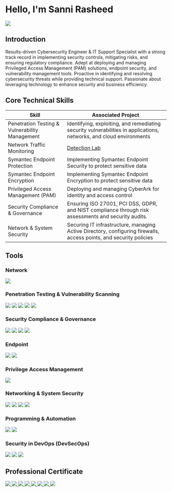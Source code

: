 # Hello, I'm Sanni Rasheed
<a href="https://www.linkedin.com/in/rasheed-sanni/"><img src="https://img.shields.io/badge/-LinkedIn-0072b1?&style=for-the-badge&logo=linkedin&logoColor=white" /></a>
## Introduction

Results-driven Cybersecurity Engineer & IT Support Specialist with a strong track record in implementing security controls, mitigating risks, and ensuring regulatory compliance. Adept at deploying and managing Privileged Access Management (PAM) solutions, endpoint security, and vulnerability management tools. Proactive in identifying and resolving cybersecurity threats while providing technical support. Passionate about leveraging technology to enhance security and business efficiency.

## Core Technical Skills
| Skill                                         | Associated Project         |
|-----------------------------------------------|----------------------------|
| Penetration Testing & Vulnerability Management| Identifying, exploiting, and remediating security vulnerabilities in applications, networks, and cloud environments |
| Network Traffic Monitoring                    | <a href="https://google.com">Detection Lab</a>|
| Symantec Endpoint Protection                  |Implementing Symantec Endpoint Security to protect sensitive data|
| Symantec Endpoint Encryption                  |Implementing Symantec Endpoint Encryption to protect sensitive data|
| Privileged Access Management (PAM)            | Deploying and managing CyberArk for identity and access control|
| Security Compliance & Governance              |Ensuring ISO 27001, PCI DSS, GDPR, and NIST compliance through risk assessments and security audits.|
| Network & System Security                     | Securing IT infrastructure, managing Active Directory, configuring firewalls, access points, and security policies |

## Tools
### Network
<div>
    <img src="https://img.shields.io/badge/-Wireshark-1679A7?&style=for-the-badge&logo=Wireshark&logoColor=white" />
</div>

### Penetration Testing & Vulnerability Scanning
<div>
    <img src="https://img.shields.io/badge/-Burp_Suite-FF6F00?&style=for-the-badge&logo=BurpSuite&logoColor=white" />
    <img src="https://img.shields.io/badge/-Nessus-008CBA?&style=for-the-badge&logo=Tenable&logoColor=white" />
    <img src="https://img.shields.io/badge/-Qualys_VMDR-ED1C24?&style=for-the-badge&logo=Qualys&logoColor=white" />
    <img src="https://img.shields.io/badge/-OWASP_ZAP-7B42BC?&style=for-the-badge&logo=OWASP&logoColor=white" />
    <img src="https://img.shields.io/badge/-Nexpose-1F2D5A?&style=for-the-badge&logo=Rapid7&logoColor=white" />
</div>

### Security Compliance & Governance
<div>
    <img src="https://img.shields.io/badge/-ISO_27001-005C97?&style=for-the-badge&logo=ISO&logoColor=white" />
    <img src="https://img.shields.io/badge/-PCI_DSS-008CBA?&style=for-the-badge&logo=Security&logoColor=white" />
    <img src="https://img.shields.io/badge/-GDPR-005BAC?&style=for-the-badge&logo=GDPR&logoColor=white" />
    <img src="https://img.shields.io/badge/-NIST_Frameworks-FFCC00?&style=for-the-badge&logo=NIST&logoColor=black" />
</div>

### Endpoint
<div>
    <img src="https://img.shields.io/badge/-Symantec_Endpoint_Protection-FFD700?&style=for-the-badge&logo=Symantec&logoColor=black" />
    <img src="https://img.shields.io/badge/-Symantec_Endpoint_Encryption-FFD700?&style=for-the-badge&logo=Symantec&logoColor=black" />
</div>

### Privilege Access Management
<div>
    <img src="https://img.shields.io/badge/-CyberArk-1F2D5A?&style=for-the-badge&logo=CyberArk&logoColor=white" />
</div>

### Networking & System Security
<div>
    <img src="https://img.shields.io/badge/-Active_Directory-0078D4?&style=for-the-badge&logo=Microsoft&logoColor=white" />
    <img src="https://img.shields.io/badge/-Firewalls-FF5733?&style=for-the-badge&logo=Security&logoColor=white" />
    <img src="https://img.shields.io/badge/-Access_Points-2E86C1?&style=for-the-badge&logo=Network&logoColor=white" />
    <img src="https://img.shields.io/badge/-Microsoft_365_Identity_and_Services-0078D4?&style=for-the-badge&logo=Microsoft&logoColor=white" />
<div>

### Programming & Automation
<div>
    <img src="https://img.shields.io/badge/-Python-3776AB?&style=for-the-badge&logo=Python&logoColor=white" />
    <img src="https://img.shields.io/badge/-PowerShell-5391FE?&style=for-the-badge&logo=PowerShell&logoColor=white" />
</div>

### Security in DevOps (DevSecOps)
<div>
    <img src="https://img.shields.io/badge/-CI/CD_Pipeline_Integration-2496ED?&style=for-the-badge&logo=Jenkins&logoColor=white" />
    <img src="https://img.shields.io/badge/-SAST_&_DAST_in_Jenkins-2496ED?&style=for-the-badge&logo=Jenkins&logoColor=white" />
    <img src="https://img.shields.io/badge/-GitHub_Actions-181717?&style=for-the-badge&logo=GitHubActions&logoColor=white" />
</div>

## Professional Certificate
<div>
    <a href="https://www.credly.com/earner/earned/badge/231db8c7-473b-4c24-9c68-37cca39996c4">
    <img src="https://img.shields.io/badge/-IBM_Cybersecurity_Analyst_Professional-1F70C1?&style=for-the-badge&logo=IBM&logoColor=white"/>
    <img src="https://img.shields.io/badge/-Google_Cybersecurity_Certificate-4285F4?&style=for-the-badge&logo=Google&logoColor=white" />
    <img src="https://img.shields.io/badge/-Microsoft_Certified_Azure_Fundamentals-0078D4?&style=for-the-badge&logo=Microsoft&logoColor=white" />
    <img src="https://img.shields.io/badge/-Certified_in_Cybersecurity_(ISC2)-00A57E?&style=for-the-badge&logo=ISC2&logoColor=white" />
    <img src="https://img.shields.io/badge/-CyberArk_Defender--PAM-1F2D5A?&style=for-the-badge&logo=CyberArk&logoColor=white" />
    <img src="https://img.shields.io/badge/-CyberArk_Sentry-1F2D5A?&style=for-the-badge&logo=CyberArk&logoColor=white" />
    <img src="https://img.shields.io/badge/-Microsoft_365_Identity_and_Services-0078D4?&style=for-the-badge&logo=Microsoft&logoColor=white" />
    <a href="https://www.credly.com/badges/fd04ab03-1aaa-4ba7-b112-4f0606e21e49/linked_in_profile">
    <img src="https://img.shields.io/badge/-Google_AI_Essentials-4285F4?&style=for-the-badge&logo=Google&logoColor=white" />
</div>


